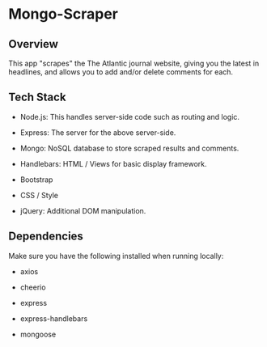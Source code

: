 # Mongo-Scraper

## Overview
This app "scrapes" the The Atlantic journal website, giving you the latest in headlines, and allows you to add and/or delete comments for each.

## Tech Stack
* Node.js: This handles server-side code such as routing and logic.

* Express: The server for the above server-side.

* Mongo: NoSQL database to store scraped results and comments.

* Handlebars: HTML / Views for basic display framework.

* Bootstrap

* CSS / Style

* jQuery: Additional DOM manipulation.

## Dependencies
Make sure you have the following installed when running locally:

* axios

* cheerio

* express

* express-handlebars

* mongoose
